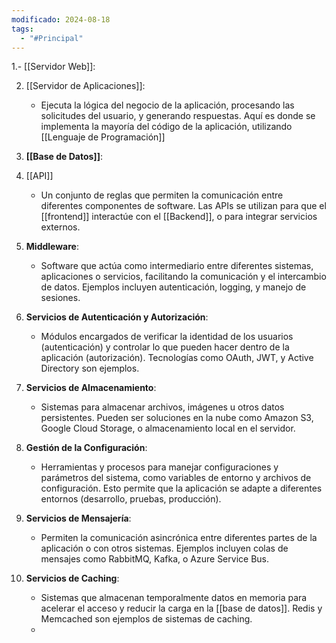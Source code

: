 ```yaml
---
modificado: 2024-08-18
tags:
  - "#Principal"
---
```

1.- [[Servidor Web]]:
    
2. [[Servidor de Aplicaciones]]:
    
    - Ejecuta la lógica del negocio de la aplicación, procesando las solicitudes del usuario, y generando respuestas. Aquí es donde se implementa la mayoría del código de la aplicación, utilizando 
[[Lenguaje de Programación]]
1. **[[Base de Datos]]**:
    
    
4. [[API]]
    
    - Un conjunto de reglas que permiten la comunicación entre diferentes componentes de software. Las APIs se utilizan para que el [[frontend]] interactúe con el [[Backend]], o para integrar servicios externos.
5. **Middleware**:
    
    - Software que actúa como intermediario entre diferentes sistemas, aplicaciones o servicios, facilitando la comunicación y el intercambio de datos. Ejemplos incluyen autenticación, logging, y manejo de sesiones.
6. **Servicios de Autenticación y Autorización**:
    
    - Módulos encargados de verificar la identidad de los usuarios (autenticación) y controlar lo que pueden hacer dentro de la aplicación (autorización). Tecnologías como OAuth, JWT, y Active Directory son ejemplos.
7. **Servicios de Almacenamiento**:
    
    - Sistemas para almacenar archivos, imágenes u otros datos persistentes. Pueden ser soluciones en la nube como Amazon S3, Google Cloud Storage, o almacenamiento local en el servidor.
8. **Gestión de la Configuración**:
    
    - Herramientas y procesos para manejar configuraciones y parámetros del sistema, como variables de entorno y archivos de configuración. Esto permite que la aplicación se adapte a diferentes entornos (desarrollo, pruebas, producción).
9. **Servicios de Mensajería**:
    
    - Permiten la comunicación asincrónica entre diferentes partes de la aplicación o con otros sistemas. Ejemplos incluyen colas de mensajes como RabbitMQ, Kafka, o Azure Service Bus.
10. **Servicios de Caching**:
    
    - Sistemas que almacenan temporalmente datos en memoria para acelerar el acceso y reducir la carga en la [[base de datos]]. Redis y Memcached son ejemplos de sistemas de caching.
    - 

